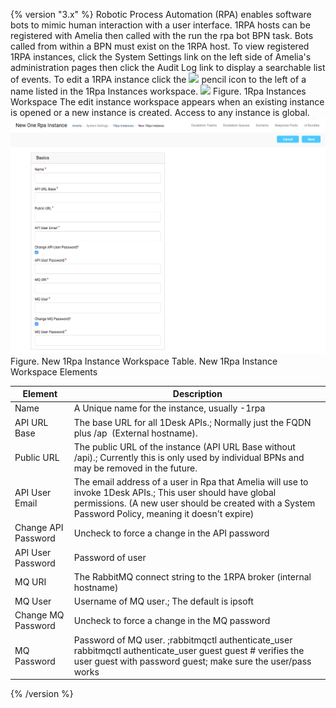 {% version "3.x" %}
Robotic Process Automation (RPA) enables software bots to mimic human interaction with a user interface. 1RPA hosts can be registered with Amelia then called with the run the rpa bot BPN task. Bots called from within a BPN must exist on the 1RPA host.
To view registered 1RPA instances, click the System Settings link on the left side of Amelia's administration pages then click the Audit Log link to display a searchable list of events.
To edit a 1RPA instance click the ![](attachments/28476193/28476205.png) pencil icon to the left of a name listed in the 1Rpa Instances workspace.
![](attachments/28476193/28476206.png)
Figure. 1Rpa Instances Workspace
The edit instance workspace appears when an existing instance is opened or a new instance is created. Access to any instance is global.
![](attachments/28476193/28476207.png)
Figure. New 1Rpa Instance Workspace
Table. New 1Rpa Instance Workspace Elements

| Element | Description |
| ----|----|
| Name | A Unique name for the instance, usually <client code>-1rpa |
| API URL Base | The base URL for all 1Desk APIs.; Normally just the FQDN plus /ap  (External hostname). |
| Public URL | The public URL of the instance (API URL Base without /api).; Currently this is only used by individual BPNs and may be removed in the future. |
| API User Email | The email address of a user in Rpa that Amelia will use to invoke 1Desk APIs.; This user should have global permissions. (A new user should be created with a System Password Policy, meaning it doesn't expire) |
| Change API Password | Uncheck to force a change in the API password |
| API User Password | Password of user |
| MQ URI | The RabbitMQ connect string to the 1RPA broker (internal hostname) |
| MQ User | Username of MQ user.; The default is ipsoft |
| Change MQ Password | Uncheck to force a change in the MQ password |
| MQ Password | Password of MQ user. ;rabbitmqctl authenticate_user <username> <password>rabbitmqctl authenticate_user guest guest # verifies the user guest with password guest; make sure the user/pass works |

{% /version %}
